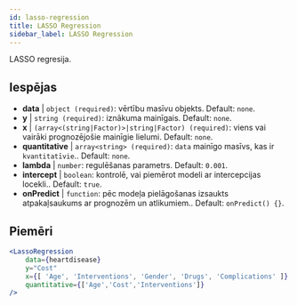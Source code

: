 ```yaml
---
id: lasso-regression
title: LASSO Regression
sidebar_label: LASSO Regression
---
```


LASSO regresija.

## Iespējas

* __data__ | `object (required)`: vērtību masīvu objekts. Default: `none`.
* __y__ | `string (required)`: iznākuma mainīgais. Default: `none`.
* __x__ | `(array<(string|Factor)>|string|Factor) (required)`: viens vai vairāki prognozējošie mainīgie lielumi. Default: `none`.
* __quantitative__ | `array<string> (required)`: `data` mainīgo masīvs, kas ir `kvantitatīvie`.. Default: `none`.
* __lambda__ | `number`: regulēšanas parametrs. Default: `0.001`.
* __intercept__ | `boolean`: kontrolē, vai piemērot modeli ar intercepcijas locekli.. Default: `true`.
* __onPredict__ | `function`: pēc modeļa pielāgošanas izsaukts atpakaļsaukums ar prognozēm un atlikumiem.. Default: `onPredict() {}`.


## Piemēri

```jsx live
<LassoRegression
    data={heartdisease} 
    y="Cost"
    x={[ 'Age', 'Interventions', 'Gender', 'Drugs', 'Complications' ]}
    quantitative={['Age','Cost','Interventions']}
/>
```

